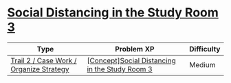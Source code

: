 # [Social Distancing in the Study Room 3](https://www.codetree.ai/trails/complete/curated-cards/intro-study-cafe-keeping-distance-3)

|Type|Problem XP|Difficulty|
|---|---|---|
|[Trail 2 / Case Work / Organize Strategy](https://www.codetree.ai/trail-info/novice-mid/)|[[Concept]Social Distancing in the Study Room 3](https://www.codetree.ai/trails/complete/curated-cards/intro-study-cafe-keeping-distance-3/)|Medium|

